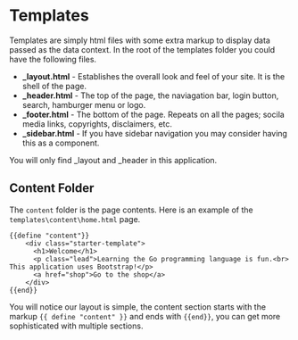 # Templates
Templates are simply html files with some extra markup to display data passed as the data context.  In the root of the templates folder you could have the following files.
* **_layout.html** - Establishes the overall look and feel of your site.  It is the shell of the page.  
* **_header.html** - The top of the page, the naviagation bar, login button, search, hamburger menu or logo.  
* **_footer.html** - The bottom of the page.  Repeats on all the pages; socila media links, copyrights, disclaimers, etc.  
* **_sidebar.html** - If you have sidebar navigation you may consider having this as a component.

You will only find _layout and _header in this application.  

## Content Folder
The `content` folder is the page contents.  Here is an example of the `templates\content\home.html` page.
```
{{define "content"}}
    <div class="starter-template">
      <h1>Welcome</h1>
      <p class="lead">Learning the Go programming language is fun.<br> This application uses Bootstrap!</p>
      <a href="shop">Go to the shop</a>
    </div>
{{end}}
```
You will notice our layout is simple, the content section starts with the markup `{{ define "content" }}` and ends with `{{end}}`, you can get more sophisticated with multiple sections.  
